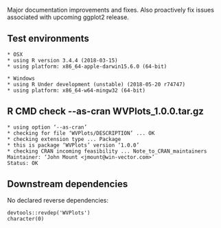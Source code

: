 

Major documentation improvements and fixes.  Also proactively fix issues associated with upcoming ggplot2 release.

## Test environments

    * OSX
    * using R version 3.4.4 (2018-03-15)
    * using platform: x86_64-apple-darwin15.6.0 (64-bit)

    * Windows
    * using R Under development (unstable) (2018-05-20 r74747)
    * using platform: x86_64-w64-mingw32 (64-bit)

## R CMD check --as-cran WVPlots_1.0.0.tar.gz 

    * using option ‘--as-cran’
    * checking for file ‘WVPlots/DESCRIPTION’ ... OK
    * checking extension type ... Package
    * this is package ‘WVPlots’ version ‘1.0.0’
    * checking CRAN incoming feasibility ... Note_to_CRAN_maintainers
    Maintainer: ‘John Mount <jmount@win-vector.com>’
    Status: OK


## Downstream dependencies

  No declared reverse dependencies:

    devtools::revdep('WVPlots')
    character(0)
